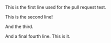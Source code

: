 This is the first line used for the pull request test.

This is the second line!

And the third.

And a final fourth line. This is it.
